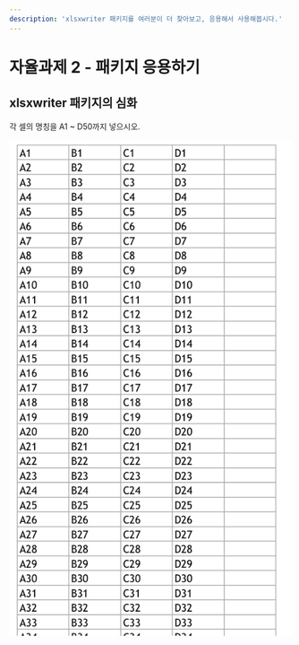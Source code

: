 ```yaml
---
description: 'xlsxwriter 패키지를 여러분이 더 찾아보고, 응용해서 사용해봅시다.'
---
```


# 자율과제 2 - 패키지 응용하기

## xlsxwriter 패키지의 심화

각 셀의 명칭을 A1 ~ D50까지 넣으시오.

![practice\_xlsxwriter.py &#xACB0;&#xACFC;&#xBB3C;](../../.gitbook/assets/image%20%28120%29.png)

